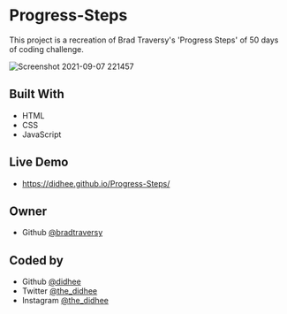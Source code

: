 # Progress-Steps
This project is a recreation of Brad Traversy's 'Progress Steps' of 50 days of coding challenge.

![Screenshot 2021-09-07 221457](https://user-images.githubusercontent.com/70528077/132412000-0a2f1829-f2a8-4712-ab53-e4368618e2a8.png)

## Built With
- HTML
- CSS
- JavaScript

## Live Demo
- https://didhee.github.io/Progress-Steps/

## Owner 
- Github [@bradtraversy](https://github.com/bradtraversy)

## Coded by
- Github [@didhee](https://github.com/didhee)
- Twitter [@the_didhee](https://twitter.com/the_didhee)
- Instagram [@the_didhee](https://www.instagram.com/the_didhee)
